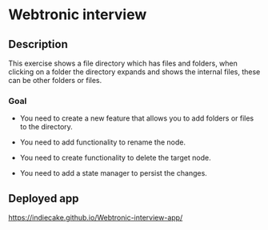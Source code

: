 # Webtronic interview

## Description

This exercise shows a file directory which has files and folders, when clicking on a folder the directory expands and shows the internal files, these can be other folders or files.

### Goal

- You need to create a new feature that allows you to add folders or files to the directory.

- You need to add functionality to rename the node.

- You need to create functionality to delete the target node.

- You need to add a state manager to persist the changes.

## Deployed app

https://indiecake.github.io/Webtronic-interview-app/
